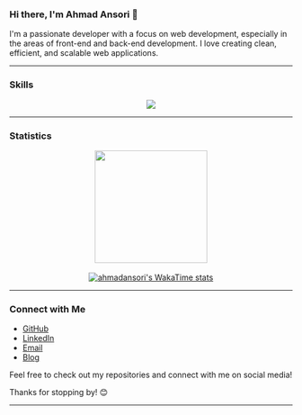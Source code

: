 ### Hi there, I'm Ahmad Ansori 👋

I'm a passionate developer with a focus on web development, especially in the areas of front-end and back-end development. I love creating clean, efficient, and scalable web applications.

---

### Skills

<p align="center">
  <a href="https://skillicons.dev">
    <img src="https://skillicons.dev/icons?i=git,github,bootstrap,tailwind,html,css,php,js,laravel,mysql,py,vscode,wordpress,figma,cloudflare" />
  </a>
</p>

---
### Statistics

<div align=center>
<a href="https://github.com/anuraghazra/github-readme-stats">
  <img height=200 align="center" src="https://github-readme-stats.vercel.app/api?username=ansoriid&rank_icon=github&bg_color=000000&text_color=FFFFFF" />
</a>
</div>
<br/>

<div align=center>
    <a href="https://wakatime.com/@ahmadansori">
        <img src="https://github-readme-stats.vercel.app/api/wakatime?username=@ahmadansori&layout=compact&bg_color=000000&text_color=ffffff&langs_count=10" alt="ahmadansori's WakaTime stats">
    </a>
</div>

---

### Connect with Me

- [GitHub](https://github.com/ansoriid)
- [LinkedIn](https://www.linkedin.com/in/ahmadansori1)
- [Email](mailto:ahmadansori1111@gmail.com)
- [Blog](https://www.ansoriweb.com)

Feel free to check out my repositories and connect with me on social media!

Thanks for stopping by! 😊

---
